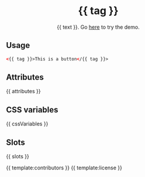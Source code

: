 <h1 align="center">{{ tag }}</h1>
<p align="center">{{ text }}. Go <a href="{{ demo }}">here</a> to try the demo.</p>

## Usage

```html
<{{ tag }}>This is a button</{{ tag }}>
```

## Attributes

{{ attributes }}

## CSS variables

{{ cssVariables }}

## Slots

{{ slots }}

{{ template:contributors }}
{{ template:license }}
